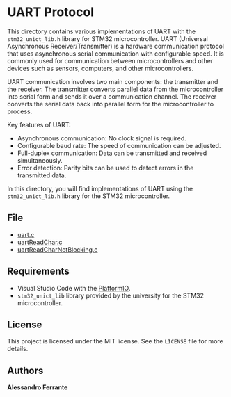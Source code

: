 # UART Protocol
This directory contains various implementations of UART with the `stm32_unict_lib.h` library for STM32 microcontroller. 
UART (Universal Asynchronous Receiver/Transmitter) is a hardware communication protocol that uses asynchronous serial 
communication with configurable speed. It is commonly used for communication between microcontrollers 
and other devices such as sensors, computers, and other microcontrollers.

UART communication involves two main components: the transmitter and the receiver. 
The transmitter converts parallel data from the microcontroller into serial form and sends it over a communication channel. 
The receiver converts the serial data back into parallel form for the microcontroller to process.

Key features of UART:
- Asynchronous communication: No clock signal is required.
- Configurable baud rate: The speed of communication can be adjusted.
- Full-duplex communication: Data can be transmitted and received simultaneously.
- Error detection: Parity bits can be used to detect errors in the transmitted data.

In this directory, you will find implementations of UART using the `stm32_unict_lib.h` library for the STM32 microcontroller.

## File
- [uart.c](https://github.com/AlessandroFerrante/Embedded-Systems/blob/main/UART/uart.c)
- [uartReadChar.c](https://github.com/AlessandroFerrante/Embedded-Systems/blob/main/UART/uartReadChar.c)
- [uartReadCharNotBlocking.c](https://github.com/AlessandroFerrante/Embedded-Systems/blob/main/UART/uartReadCharNotBlocking.c)

## Requirements
- Visual Studio Code with the [PlatformIO](https://platformio.org/).
- `stm32_unict_lib` library provided by the university for the STM32 microcontroller.

## License
This project is licensed under the MIT license. See the `LICENSE` file for more details.

## Authors
**Alessandro Ferrante**